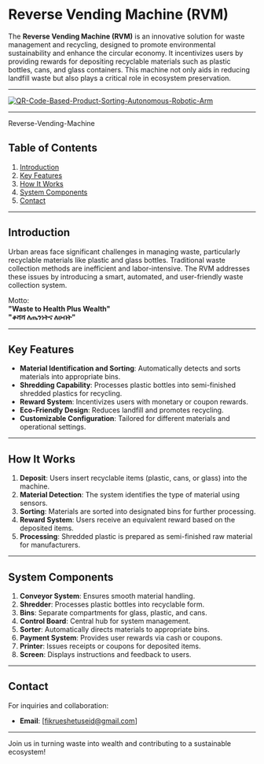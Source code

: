
# Reverse Vending Machine (RVM)

The **Reverse Vending Machine (RVM)** is an innovative solution for waste management and recycling, designed to promote environmental sustainability and enhance the circular economy. It incentivizes users by providing rewards for depositing recyclable materials such as plastic bottles, cans, and glass containers. This machine not only aids in reducing landfill waste but also plays a critical role in ecosystem preservation.

---

[![QR-Code-Based-Product-Sorting-Autonomous-Robotic-Arm](https://img.youtube.com/vi/PSuxl_eE6xM/0.jpg)](https://www.youtube.com/watch?v=PSuxl_eE6xM)

---
Reverse-Vending-Machine

## Table of Contents
1. [Introduction](#introduction)
2. [Key Features](#key-features)
3. [How It Works](#how-it-works)
4. [System Components](#system-components)
5. [Contact](#contact)

---

## Introduction

Urban areas face significant challenges in managing waste, particularly recyclable materials like plastic and glass bottles. Traditional waste collection methods are inefficient and labor-intensive. The RVM addresses these issues by introducing a smart, automated, and user-friendly waste collection system.

Motto:  
**"Waste to Health Plus Wealth"**  
**"ቆሻሻ ለጤንነትና ለሀብት"**

---

## Key Features

- **Material Identification and Sorting**: Automatically detects and sorts materials into appropriate bins.
- **Shredding Capability**: Processes plastic bottles into semi-finished shredded plastics for recycling.
- **Reward System**: Incentivizes users with monetary or coupon rewards.
- **Eco-Friendly Design**: Reduces landfill and promotes recycling.
- **Customizable Configuration**: Tailored for different materials and operational settings.

---

## How It Works

1. **Deposit**: Users insert recyclable items (plastic, cans, or glass) into the machine.
2. **Material Detection**: The system identifies the type of material using sensors.
3. **Sorting**: Materials are sorted into designated bins for further processing.
4. **Reward System**: Users receive an equivalent reward based on the deposited items.
5. **Processing**: Shredded plastic is prepared as semi-finished raw material for manufacturers.


---

## System Components

1. **Conveyor System**: Ensures smooth material handling.
2. **Shredder**: Processes plastic bottles into recyclable form.
3. **Bins**: Separate compartments for glass, plastic, and cans.
4. **Control Board**: Central hub for system management.
5. **Sorter**: Automatically directs materials to appropriate bins.
6. **Payment System**: Provides user rewards via cash or coupons.
7. **Printer**: Issues receipts or coupons for deposited items.
8. **Screen**: Displays instructions and feedback to users.

---





## Contact

For inquiries and collaboration:
- **Email**: [fikrueshetuseid@gmail.com]

---

Join us in turning waste into wealth and contributing to a sustainable ecosystem!
